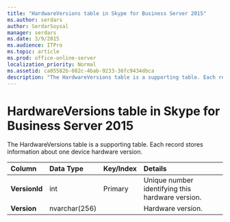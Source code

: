 ```yaml
---
title: "HardwareVersions table in Skype for Business Server 2015"
ms.author: serdars
author: SerdarSoysal
manager: serdars
ms.date: 3/9/2015
ms.audience: ITPro
ms.topic: article
ms.prod: office-online-server
localization_priority: Normal
ms.assetid: ca05582b-082c-4bab-9233-36fc9434dbca
description: "The HardwareVersions table is a supporting table. Each record stores information about one device hardware version."
---
```


# HardwareVersions table in Skype for Business Server 2015
 
The HardwareVersions table is a supporting table. Each record stores information about one device hardware version.
  
|**Column**|**Data Type**|**Key/Index**|**Details**|
|:-----|:-----|:-----|:-----|
|**VersionId** <br/> |int  <br/> |Primary  <br/> |Unique number identifying this hardware version.  <br/> |
|**Version** <br/> |nvarchar(256)  <br/> | <br/> |Hardware version.  <br/> |
   

